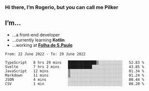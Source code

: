 ### Hi there, I’m Rogerio, but you can call me Pilker

## I’m…
- …a front-end developer
- …currently learning **Kotlin**
- …working at [**Folha de S.Paulo**](https://www.folha.com.br/)

<!--START_SECTION:waka-->

```text
From: 22 June 2022 - To: 29 June 2022

TypeScript   8 hrs 29 mins   █████████████▒░░░░░░░░░░░   52.83 %
Svelte       7 hrs 2 mins    ███████████░░░░░░░░░░░░░░   43.85 %
JavaScript   12 mins         ▒░░░░░░░░░░░░░░░░░░░░░░░░   01.34 %
Markdown     11 mins         ▒░░░░░░░░░░░░░░░░░░░░░░░░   01.24 %
JSON         4 mins          ░░░░░░░░░░░░░░░░░░░░░░░░░   00.44 %
CSV          1 min           ░░░░░░░░░░░░░░░░░░░░░░░░░   00.20 %
```

<!--END_SECTION:waka-->
